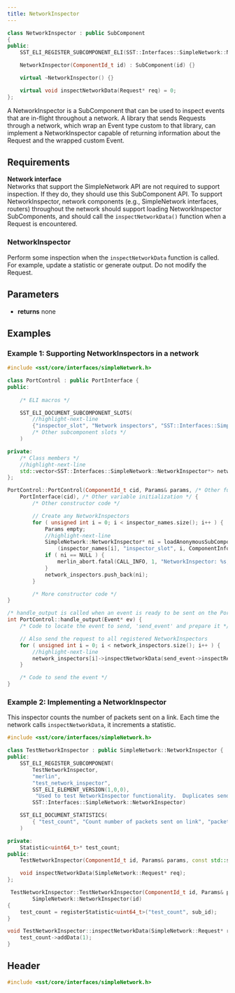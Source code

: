 ```yaml
---
title: NetworkInspector
---
```


```cpp
class NetworkInspector : public SubComponent
{
public:
    SST_ELI_REGISTER_SUBCOMPONENT_ELI(SST::Interfaces::SimpleNetwork::NetworkInspector, std::string)

    NetworkInspector(ComponentId_t id) : SubComponent(id) {}

    virtual ~NetworkInspector() {}

    virtual void inspectNetworkData(Request* req) = 0;
};
```

A NetworkInspector is a SubComponent that can be used to inspect events that are in-flight throughout a network. A library that sends Requests through a network, which wrap an Event type custom to that library, can implement a NetworkInspector capable of returning information about the Request and the wrapped custom Event. 

## Requirements
**Network interface** &nbsp;  
Networks that support the SimpleNetwork API are not required to support inspection. If they do, they should use this SubComponent API. To support NetworkInspector, network components (e.g., SimpleNetwork interfaces, routers) throughout the network should support loading NetworkInspector SubComponents, and should call the `inspectNetworkData()` function when a Request is encountered.

### NetworkInspector
Perform some inspection when the `inspectNetworkData` function is called. For example, update a statistic or generate output. Do not modify the Request.

## Parameters
* **returns** none


## Examples

### Example 1: Supporting NetworkInspectors in a network
<!--- SOURCE_CODE: sst-elements/src/sst/elements/merlin/interfaces/portControl.h --->
<!--- SOURCE_CODE: sst-elements/src/sst/elements/merlin/interfaces/portControl.cc --->
```cpp title="Excerpt from sst-elements/src/sst/elements/merlin/interfaces/portControl.h"
#include <sst/core/interfaces/simpleNetwork.h>

class PortControl : public PortInterface {
public:
    
    /* ELI macros */

    SST_ELI_DOCUMENT_SUBCOMPONENT_SLOTS(
        //highlight-next-line
        {"inspector_slot", "Network inspectors", "SST::Interfaces::SimpleNetwork::NetworkInspector"}
        /* Other subcomponent slots */
    )

private:
    /* Class members */
    //highlight-next-line
    std::vector<SST::Interfaces::SimpleNetwork::NetworkInspector*> network_inspectors;
};
```
```cpp title="Excerpt from sst-elements/src/sst/elements/merlin/interfaces/portControl.cc"
PortControl::PortControl(ComponentId_t cid, Params& params, /* Other function parameters */) :
    PortInterface(cid), /* Other variable initialization */ {
        /* Other constructor code */

        // Create any NetworkInspectors
        for ( unsigned int i = 0; i < inspector_names.size(); i++ ) {
            Params empty;
            //highlight-next-line
            SimpleNetwork::NetworkInspector* ni = loadAnonymousSubComponent<SimpleNetwork::NetworkInspector>
                (inspector_names[i], "inspector_slot", i, ComponentInfo::INSERT_STATS, empty, port_name);
            if ( ni == NULL ) {
                merlin_abort.fatal(CALL_INFO, 1, "NetworkInspector: %s, not found.\n", inspector_names[i].c_str());
            }
            network_inspectors.push_back(ni);
        }

        /* More constructor code */
}

/* handle_output is called when an event is ready to be sent on the PortControl's link */
int PortControl::handle_output(Event* ev) {
    /* Code to locate the event to send, 'send_event' and prepare it */

    // Also send the request to all registered NetworkInspectors
    for ( unsigned int i = 0; i < network_inspectors.size(); i++ ) {
        //highlight-next-line
        network_inspectors[i]->inspectNetworkData(send_event->inspectRequest());
    }

    /* Code to send the event */
}
```

### Example 2: Implementing a NetworkInspector
<!--- SOURCE_CODE: sst-elements/src/sst/elements/merlin/inspectors/testInspector.h --->
<!--- SOURCE_CODE: sst-elements/src/sst/elements/merlin/inspectors/testInspector.cc --->
This inspector counts the number of packets sent on a link. Each time the network calls `inspectNetworkData`, it increments a statistic.

```cpp title="Excerpt from sst-elements/src/sst/elements/merlin/inspectors/testInspector.h"
#include <sst/core/interfaces/simpleNetwork.h>

class TestNetworkInspector : public SimpleNetwork::NetworkInspector {
public:
    SST_ELI_REGISTER_SUBCOMPONENT(
        TestNetworkInspector,
        "merlin",
        "test_network_inspector",
        SST_ELI_ELEMENT_VERSION(1,0,0),
         "Used to test NetworkInspector functionality.  Duplicates send_packet_count in hr_router.",
        SST::Interfaces::SimpleNetwork::NetworkInspector)

    SST_ELI_DOCUMENT_STATISTICS(
        { "test_count", "Count number of packets sent on link", "packets", 1}
    )

private:
    Statistic<uint64_t>* test_count;
public:
    TestNetworkInspector(ComponentId_t id, Params& params, const std::string& sub_id);

    void inspectNetworkData(SimpleNetwork::Request* req);
};
```
```cpp title="Excerpt from sst-elements/src/sst/elements/merlin/inspectors/testInspector.cc"
 TestNetworkInspector::TestNetworkInspector(ComponentId_t id, Params& params, const std::string& sub_id) :
        SimpleNetwork::NetworkInspector(id)
{
    test_count = registerStatistic<uint64_t>("test_count", sub_id);
}

void TestNetworkInspector::inspectNetworkData(SimpleNetwork::Request* req) {
    test_count->addData(1);
}

```

## Header
```cpp
#include <sst/core/interfaces/simpleNetwork.h>
```
